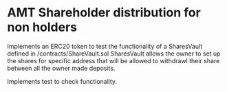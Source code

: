 # AMT Shareholder distribution for non holders

Implements an ERC20 token to test the functionality of a SharesVault defined in /contracts/ShareVault.sol
SharesVault allows the owner to set up the shares for specific address that will be allowed to withdrawl their share between all the owner made deposits.

Implements test to check functionality.
